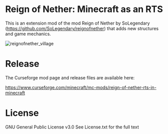 # Reign of Nether: Minecraft as an RTS

This is an extension mod of the mod Reign of Nether by SoLegendary (https://github.com/SoLegendary/reignofnether) that adds new structures and game mechanics.

![reignofnether_village](https://github.com/user-attachments/assets/abf34986-625e-4fcc-9e6c-730eb019ad90)



# Release
The Curseforge mod page and release files are available here:

https://www.curseforge.com/minecraft/mc-mods/reign-of-nether-rts-in-minecraft

# License
GNU General Public License v3.0
See License.txt for the full text
